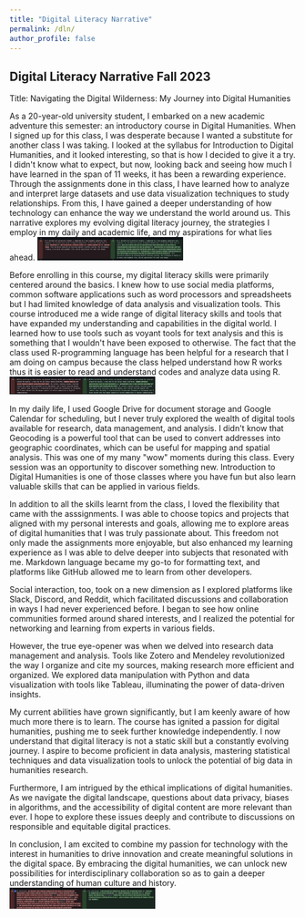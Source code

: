 ```yaml
---
title: "Digital Literacy Narrative"
permalink: /dln/
author_profile: false
---
```


## Digital Literacy Narrative Fall 2023

Title: Navigating the Digital Wilderness: My Journey into Digital Humanities

 As a 20-year-old university student, I embarked on a new academic adventure this semester: an introductory course in Digital Humanities. When I signed up for this class, I was desperate because I wanted a substitute for another class I was taking. I looked at the syllabus for Introduction to Digital Humanities, and it looked interesting, so that is how I decided to give it a try. I didn't know what to expect, but now, looking back and seeing how much I have learned in the span of 11 weeks, it has been a rewarding experience. Through the assignments done in this class, I have learned how to analyze and interpret large datasets and use data visualization techniques to study relationships. From this, I have gained a deeper understanding of how technology can enhance the way we understand the world around us. This narrative explores my evolving digital literacy journey, the strategies I employ in my daily and academic life, and my aspirations for what lies ahead.
 <img src="/assets/images/Part_1.png" style="zoom:25%;" />

 Before enrolling in this course, my digital literacy skills were primarily centered around the basics. I knew how to use social media platforms, common software applications such as word processors and spreadsheets but I had limited knowledge of data analysis and visualization tools. This course introduced me a wide range of digital literacy skills and tools that have expanded my understanding and capabilities in the digital world. I learned how to use tools such as voyant tools for text analysis and this is something that I wouldn't have been exposed to otherwise. The fact that the class used R-programming language has been helpful for a research that I am doing on campus because the class helped understand how R works thus it is easier to read and understand codes and analyze data using R. 
<img src="/assets/images/Part_2.png" style="zoom:25%;" />

In my daily life, I used Google Drive for document storage and Google Calendar for scheduling, but I never truly explored the wealth of digital tools available for research, data management, and analysis. I didn't know that Geocoding is a powerful tool that can be used to convert addresses into geographic coordinates, which can be useful for mapping and spatial analysis. This was one of my many "wow" moments during this class. Every session was an opportunity to discover something new. Introduction to Digital Humanities is one of those classes where you have fun but also learn valuable skills that can be applied in various fields.

In addition to all the skills learnt from the class, I loved the flexibility that came with the asssignments. I was able to choose topics and projects that aligned with my personal interests and goals, allowing me to explore areas of digital humanities that I was truly passionate about. This freedom not only made the assignments more enjoyable, but also enhanced my learning experience as I was able to delve deeper into subjects that resonated with me. Markdown language became my go-to for formatting text, and platforms like GitHub allowed me to learn from other developers. 


Social interaction, too, took on a new dimension as I explored platforms like Slack, Discord, and Reddit, which facilitated discussions and collaboration in ways I had never experienced before. I began to see how online communities formed around shared interests, and I realized the potential for networking and learning from experts in various fields.

However, the true eye-opener was when we delved into research data management and analysis. Tools like Zotero and Mendeley revolutionized the way I organize and cite my sources, making research more efficient and organized. We explored data manipulation with Python and data visualization with tools like Tableau, illuminating the power of data-driven insights.

My current abilities have grown significantly, but I am keenly aware of how much more there is to learn. The course has ignited a passion for digital humanities, pushing me to seek further knowledge independently. I now understand that digital literacy is not a static skill but a constantly evolving journey. I aspire to become proficient in data analysis, mastering statistical techniques and data visualization tools to unlock the potential of big data in humanities research.

Furthermore, I am intrigued by the ethical implications of digital humanities. As we navigate the digital landscape, questions about data privacy, biases in algorithms, and the accessibility of digital content are more relevant than ever. I hope to explore these issues deeply and contribute to discussions on responsible and equitable digital practices.

In conclusion, I am excited to combine my passion for technology with the interest in humanities to drive innovation and create meaningful solutions in the digital space. By embracing the digital humanities, we can unlock new possibilities for interdisciplinary collaboration so as to gain a deeper understanding of human culture and history. 
<img src="/assets/images/Part_5.png" style="zoom:25%;" />